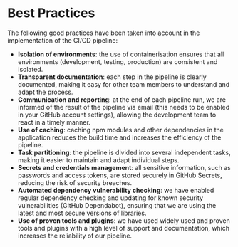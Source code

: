 # Best Practices

The following good practices have been taken into account in the implementation of the CI/CD pipeline:
- **Isolation of environments**: the use of containerisation ensures that all environments (development, testing, production) are consistent and isolated.
- **Transparent documentation**: each step in the pipeline is clearly documented, making it easy for other team members to understand and adapt the process.
- **Communication and reporting**: at the end of each pipeline run, we are informed of the result of the pipeline via email (this needs to be enabled in your GitHub account settings), allowing the development team to react in a timely manner.
- **Use of caching**: caching npm modules and other dependencies in the application reduces the build time and increases the efficiency of the pipeline.
- **Task partitioning**: the pipeline is divided into several independent tasks, making it easier to maintain and adapt individual steps.
- **Secrets and credentials management**: all sensitive information, such as passwords and access tokens, are stored securely in GitHub Secrets, reducing the risk of security breaches.
- **Automated dependency vulnerability checking**: we have enabled regular dependency checking and updating for known security vulnerabilities (GitHub Dependabot), ensuring that we are using the latest and most secure versions of libraries.
- **Use of proven tools and plugins**: we have used widely used and proven tools and plugins with a high level of support and documentation, which increases the reliability of our pipeline.